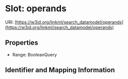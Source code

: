 # Slot: operands

URI: [https://w3id.org/linkml/search_datamodel/operands](https://w3id.org/linkml/search_datamodel/operands)



<!-- no inheritance hierarchy -->


## Properties

 * Range: BooleanQuery



## Identifier and Mapping Information





